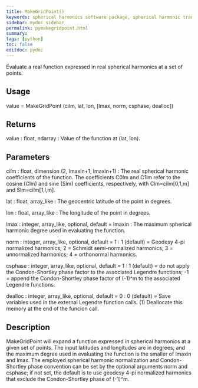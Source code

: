 ```yaml
---
title: MakeGridPoint()
keywords: spherical harmonics software package, spherical harmonic transform, legendre functions, multitaper spectral analysis, Python, gravity, magnetic field
sidebar: mydoc_sidebar
permalink: pymakegridpoint.html
summary:
tags: [python]
toc: false
editdoc: pydoc
---
```


Evaluate a real function expressed in real spherical harmonics at a set of points.

## Usage

value = MakeGridPoint (cilm, lat, lon, [lmax, norm, csphase, dealloc])

## Returns

value : float, ndarray
:   Value of the function at (lat, lon).

## Parameters

cilm : float, dimension (2, lmaxin+1, lmaxin+1)
:   The real spherical harmonic coefficients of the function. The coefficients C0lm and C1lm refer to the cosine (Clm) and sine (Slm) coefficients, respectively, with Clm=cilm[0,1,m] and Slm=cilm[1,l,m].

lat : float, array_like
:   The geocentric latitude of the point in degrees.

lon : float, array_like
:   The longitude of the point in degrees.

lmax : integer, array_like, optional, default = lmaxin
:   The maximum spherical harmonic degree used in evaluating the function.

norm : integer, array_like, optional, default = 1
:   1 (default) = Geodesy 4-pi normalized harmonics; 2 = Schmidt semi-normalized harmonics; 3 = unnormalized harmonics; 4 = orthonormal harmonics.

csphase : integer, array_like, optional, default = 1
:   1 (default) = do not apply the Condon-Shortley phase factor to the associated Legendre functions; -1 = append the Condon-Shortley phase factor of (-1)^m to the associated Legendre functions.

dealloc : integer, array_like, optional, default = 0
:   0 (default) = Save variables used in the external Legendre function calls. (1) Deallocate this memory at the end of the funcion call.

## Description

MakeGridPoint will expand a function expressed in spherical harmonics at a given set of points. The input latitudes and longitudes are in degrees, and the maximum degree used in evaluating the function is the smaller of lmaxin and lmax. The employed spherical harmonic normalization and Condon-Shortley phase convention can be set by the optional arguments norm and csphase; if not set, the default is to use geodesy 4-pi normalized harmonics that exclude the Condon-Shortley phase of (-1)^m.
